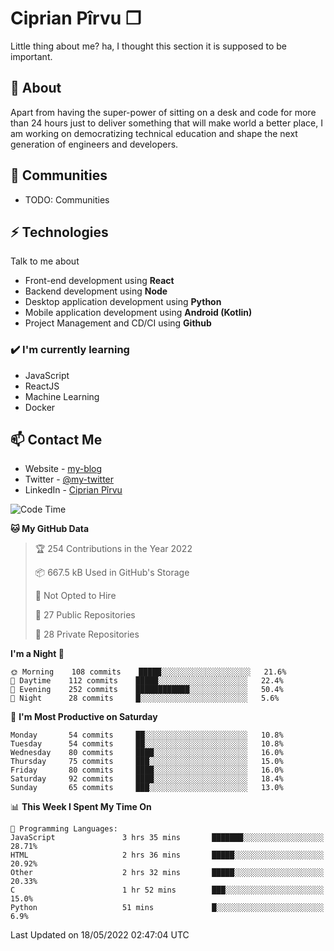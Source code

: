 # Ciprian Pîrvu ❐

Little thing about me? ha, I thought this section it is supposed to be important.

## 🧐 About

Apart from having the super-power of sitting on a desk and code for more than 24 hours just to deliver something that will make world a better place, I am working on democratizing technical education and shape the next generation of engineers and developers.

## 👯 Communities

-   TODO: Communities

## ⚡ Technologies

Talk to me about

-   Front-end development using **React**
-   Backend development using **Node**
-   Desktop application development using **Python**
-   Mobile application development using **Android (Kotlin)**
-   Project Management and CD/CI using **Github**

### ✔️ I'm currently learning

-   JavaScript
-   ReactJS
-   Machine Learning
-   Docker

## 📫 Contact Me

-   Website - [my-blog]()
-   Twitter - [@my-twitter]()
-   LinkedIn - [Ciprian Pîrvu](https://www.linkedin.com/in/p%C3%AErvu-ciprian-cristian-4415991b1/)

<!--START_SECTION:waka-->
![Code Time](http://img.shields.io/badge/Code%20Time-1%2C201%20hrs%2024%20mins-blue)

**🐱 My GitHub Data** 

> 🏆 254 Contributions in the Year 2022
 > 
> 📦 667.5 kB Used in GitHub's Storage 
 > 
> 🚫 Not Opted to Hire
 > 
> 📜 27 Public Repositories 
 > 
> 🔑 28 Private Repositories  
 > 
**I'm a Night 🦉** 

```text
🌞 Morning    108 commits    █████░░░░░░░░░░░░░░░░░░░░   21.6% 
🌆 Daytime    112 commits    █████░░░░░░░░░░░░░░░░░░░░   22.4% 
🌃 Evening    252 commits    ████████████░░░░░░░░░░░░░   50.4% 
🌙 Night      28 commits     █░░░░░░░░░░░░░░░░░░░░░░░░   5.6%

```
📅 **I'm Most Productive on Saturday** 

```text
Monday       54 commits     ██░░░░░░░░░░░░░░░░░░░░░░░   10.8% 
Tuesday      54 commits     ██░░░░░░░░░░░░░░░░░░░░░░░   10.8% 
Wednesday    80 commits     ████░░░░░░░░░░░░░░░░░░░░░   16.0% 
Thursday     75 commits     ███░░░░░░░░░░░░░░░░░░░░░░   15.0% 
Friday       80 commits     ████░░░░░░░░░░░░░░░░░░░░░   16.0% 
Saturday     92 commits     ████░░░░░░░░░░░░░░░░░░░░░   18.4% 
Sunday       65 commits     ███░░░░░░░░░░░░░░░░░░░░░░   13.0%

```


📊 **This Week I Spent My Time On** 

```text
💬 Programming Languages: 
JavaScript               3 hrs 35 mins       ███████░░░░░░░░░░░░░░░░░░   28.71% 
HTML                     2 hrs 36 mins       █████░░░░░░░░░░░░░░░░░░░░   20.92% 
Other                    2 hrs 32 mins       █████░░░░░░░░░░░░░░░░░░░░   20.33% 
C                        1 hr 52 mins        ███░░░░░░░░░░░░░░░░░░░░░░   15.0% 
Python                   51 mins             █░░░░░░░░░░░░░░░░░░░░░░░░   6.9%

```


 Last Updated on 18/05/2022 02:47:04 UTC
<!--END_SECTION:waka-->
